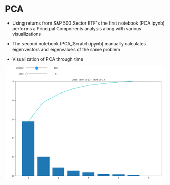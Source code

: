 # PCA
* Using returns from S&P 500 Sector ETF's the first notebook (PCA.ipynb) performs a Principal Components analysis along with various visualizations

* The second notebook (PCA_Scratch.ipynb) manually calculates eigenvectors and eigenvalues of the same problem

* Visualization of PCA through time 

![example-widget](_images/pca_time.gif)

